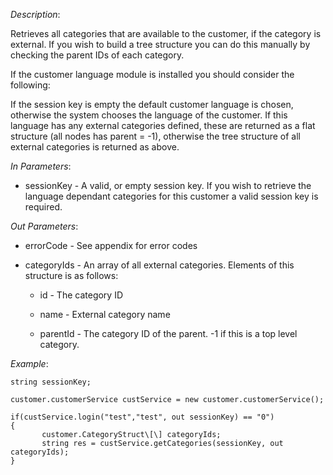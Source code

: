 <properties date="2016-06-24"
SortOrder="118"
/>

*Description*:

Retrieves all categories that are available to the customer, if the category is external. If you wish to build a tree structure you can do this manually by checking the parent IDs of each category.

 

If the customer language module is installed you should consider the following:

If the session key is empty the default customer language is chosen, otherwise the system chooses the language of the customer. If this language has any external categories defined, these are returned as a flat structure (all nodes has parent = -1), otherwise the tree structure of all external categories is returned as above.

 

*In Parameters*:

* sessionKey            - A valid, or empty session key. If you wish to retrieve the language dependant categories for this customer a valid session key is required.

 

*Out Parameters*:

* errorCode  - See appendix for error codes

* categoryIds           - An array of all external categories. Elements of this structure is as follows:

  * id                        - The category ID

  * name                   - External category name

  * parentId             - The category ID of the parent. -1 if this is a top level category.

 

*Example*:
```
string sessionKey;

customer.customerService custService = new customer.customerService();

if(custService.login("test","test", out sessionKey) == "0")
{
       customer.CategoryStruct\[\] categoryIds;
       string res = custService.getCategories(sessionKey, out categoryIds);
}
```
